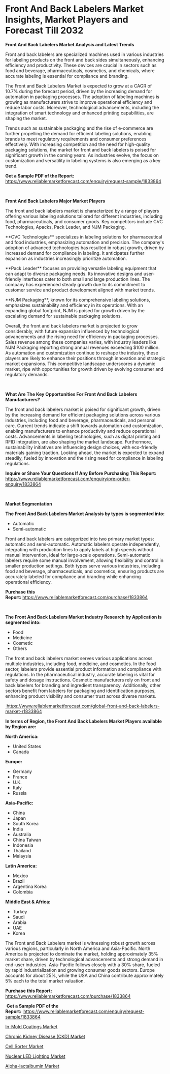 <p><h1>Front And Back Labelers Market Insights, Market Players and Forecast Till 2032</h1></p><p><strong>Front And Back Labelers Market Analysis and Latest Trends</strong></p>
<p><p>Front and back labelers are specialized machines used in various industries for labeling products on the front and back sides simultaneously, enhancing efficiency and productivity. These devices are crucial in sectors such as food and beverage, pharmaceuticals, cosmetics, and chemicals, where accurate labeling is essential for compliance and branding.</p><p>The Front and Back Labelers Market is expected to grow at a CAGR of 10.7% during the forecast period, driven by the increasing demand for automation in packaging processes. The adoption of labeling machines is growing as manufacturers strive to improve operational efficiency and reduce labor costs. Moreover, technological advancements, including the integration of smart technology and enhanced printing capabilities, are shaping the market. </p><p>Trends such as sustainable packaging and the rise of e-commerce are further propelling the demand for efficient labeling solutions, enabling brands to meet regulatory requirements and consumer preferences effectively. With increasing competition and the need for high-quality packaging solutions, the market for front and back labelers is poised for significant growth in the coming years. As industries evolve, the focus on customization and versatility in labeling systems is also emerging as a key trend.</p></p>
<p><strong>Get a Sample PDF of the Report:&nbsp;</strong> <a href="https://www.reliablemarketforecast.com/enquiry/request-sample/1833864?utm_campaign=2015&utm_medium=2&utm_source=Github&utm_content=ia&utm_term=06012025&utm_id=front-and-back-labelers">https://www.reliablemarketforecast.com/enquiry/request-sample/1833864</a></p>
<p>&nbsp;</p>
<p><strong>Front And Back Labelers Major Market Players</strong></p>
<p><p>The front and back labelers market is characterized by a range of players offering various labeling solutions tailored for different industries, including food, pharmaceuticals, and consumer goods. Key competitors include CVC Technologies, Apacks, Pack Leader, and NJM Packaging. </p><p>**CVC Technologies** specializes in labeling solutions for pharmaceutical and food industries, emphasizing automation and precision. The company's adoption of advanced technologies has resulted in robust growth, driven by increased demand for compliance in labeling. It anticipates further expansion as industries increasingly prioritize automation.</p><p>**Pack Leader** focuses on providing versatile labeling equipment that can adapt to diverse packaging needs. Its innovative designs and user-friendly interfaces cater to both small and large production lines. The company has experienced steady growth due to its commitment to customer service and product development aligned with market trends.</p><p>**NJM Packaging**, known for its comprehensive labeling solutions, emphasizes sustainability and efficiency in its operations. With an expanding global footprint, NJM is poised for growth driven by the escalating demand for sustainable packaging solutions. </p><p>Overall, the front and back labelers market is projected to grow considerably, with future expansion influenced by technological advancements and the rising need for efficiency in packaging processes. Sales revenue among these companies varies, with industry leaders like NJM Packaging reporting strong annual revenues exceeding $100 million. As automation and customization continue to reshape the industry, these players are likely to enhance their positions through innovation and strategic market expansions. This competitive landscape underscores a dynamic market, ripe with opportunities for growth driven by evolving consumer and regulatory demands.</p></p>
<p>&nbsp;</p>
<p><strong>What Are The Key Opportunities For Front And Back Labelers Manufacturers?</strong></p>
<p><p>The front and back labelers market is poised for significant growth, driven by the increasing demand for efficient packaging solutions across various industries, including food and beverage, pharmaceuticals, and personal care. Current trends indicate a shift towards automation and customization, enabling manufacturers to enhance productivity and reduce operational costs. Advancements in labeling technologies, such as digital printing and RFID integration, are also shaping the market landscape. Furthermore, sustainability initiatives are influencing design choices, with eco-friendly materials gaining traction. Looking ahead, the market is expected to expand steadily, fueled by innovation and the rising need for compliance in labeling regulations.</p></p>
<p><strong>Inquire or Share Your Questions If Any Before Purchasing This Report:</strong> <a href="https://www.reliablemarketforecast.com/enquiry/pre-order-enquiry/1833864?utm_campaign=2015&utm_medium=2&utm_source=Github&utm_content=ia&utm_term=06012025&utm_id=front-and-back-labelers">https://www.reliablemarketforecast.com/enquiry/pre-order-enquiry/1833864</a></p>
<p>&nbsp;</p>
<p><strong>Market Segmentation</strong></p>
<p><strong>The Front And Back Labelers Market Analysis by types is segmented into:</strong></p>
<p><ul><li>Automatic</li><li>Semi-automatic</li></ul></p>
<p><p>Front and back labelers are categorized into two primary market types: automatic and semi-automatic. Automatic labelers operate independently, integrating with production lines to apply labels at high speeds without manual intervention, ideal for large-scale operations. Semi-automatic labelers require some manual involvement, allowing flexibility and control in smaller production settings. Both types serve various industries, including food and beverage, pharmaceuticals, and cosmetics, ensuring products are accurately labeled for compliance and branding while enhancing operational efficiency.</p></p>
<p><strong>Purchase this Report:&nbsp;</strong><a href="https://www.reliablemarketforecast.com/purchase/1833864?utm_campaign=2015&utm_medium=2&utm_source=Github&utm_content=ia&utm_term=06012025&utm_id=front-and-back-labelers">https://www.reliablemarketforecast.com/purchase/1833864</a></p>
<p>&nbsp;</p>
<p><strong>The Front And Back Labelers Market Industry Research by Application is segmented into:</strong></p>
<p><ul><li>Food</li><li>Medicine</li><li>Cosmetic</li><li>Others</li></ul></p>
<p><p>The front and back labelers market serves various applications across multiple industries, including food, medicine, and cosmetics. In the food sector, labelers provide essential product information and compliance with regulations. In the pharmaceutical industry, accurate labeling is vital for safety and dosage instructions. Cosmetic manufacturers rely on front and back labelers for branding and ingredient transparency. Additionally, other sectors benefit from labelers for packaging and identification purposes, enhancing product visibility and consumer trust across diverse markets.</p></p>
<p><a href="https://www.reliablemarketforecast.com/global-front-and-back-labelers-market-r1833864?utm_campaign=2015&utm_medium=2&utm_source=Github&utm_content=ia&utm_term=06012025&utm_id=front-and-back-labelers">&nbsp;https://www.reliablemarketforecast.com/global-front-and-back-labelers-market-r1833864</a></p>
<p><strong>In terms of Region, the Front And Back Labelers Market Players available by Region are:</strong></p>
<p>
    <p> <strong> North America: </strong>
        <ul>
            <li>United States</li>
            <li>Canada</li>
        </ul>
        </p> 
    <p> <strong> Europe: </strong>
        <ul>
            <li>Germany</li>
            <li>France</li>
            <li>U.K.</li>
            <li>Italy</li>
            <li>Russia</li>
        </ul>
        </p> 
    <p> <strong> Asia-Pacific: </strong>
        <ul>
            <li>China</li>
            <li>Japan</li>
            <li>South Korea</li>
            <li>India</li>
            <li>Australia</li>
            <li>China Taiwan</li>
            <li>Indonesia</li>
            <li>Thailand</li>
            <li>Malaysia</li>
        </ul>
        </p> 
    <p> <strong> Latin America: </strong>
        <ul>
            <li>Mexico</li>
            <li>Brazil</li>
            <li>Argentina Korea</li>
            <li>Colombia</li>
        </ul>
        </p> 
    <p> <strong> Middle East & Africa: </strong>
        <ul>
            <li>Turkey</li>
            <li>Saudi</li>
            <li>Arabia</li>
            <li>UAE</li>
            <li>Korea</li>
        </ul>
    </p>
    </p>
<p><p>The Front and Back Labelers market is witnessing robust growth across various regions, particularly in North America and Asia-Pacific. North America is projected to dominate the market, holding approximately 35% market share, driven by technological advancements and strong demand in end-user industries. Asia-Pacific follows closely with a 30% share, fueled by rapid industrialization and growing consumer goods sectors. Europe accounts for about 25%, while the USA and China contribute approximately 5% each to the total market valuation.</p></p>
<p><strong>Purchase this Report: </strong><a href="https://www.reliablemarketforecast.com/purchase/1833864?utm_campaign=2015&utm_medium=2&utm_source=Github&utm_content=ia&utm_term=06012025&utm_id=front-and-back-labelers">https://www.reliablemarketforecast.com/purchase/1833864</a></p>
<p>&nbsp;<strong>Get a Sample PDF of the Report:&nbsp;&nbsp;</strong><a href="https://www.reliablemarketforecast.com/enquiry/request-sample/1833864?utm_campaign=2015&utm_medium=2&utm_source=Github&utm_content=ia&utm_term=06012025&utm_id=front-and-back-labelers">https://www.reliablemarketforecast.com/enquiry/request-sample/1833864</a></p>
<p><strong></strong></p>
<p><p><a href="https://www.linkedin.com/pulse/in-mold-coatings-market-size-industry-outlook-detailed-description-avjif?utm_campaign=2015&utm_medium=2&utm_source=Github&utm_content=ia&utm_term=06012025&utm_id=front-and-back-labelers">In-Mold Coatings Market</a></p><p><a href="https://www.linkedin.com/pulse/comprehensive-analysis-chronic-kidney-disease-ckd-market-7jckc?utm_campaign=2015&utm_medium=2&utm_source=Github&utm_content=ia&utm_term=06012025&utm_id=front-and-back-labelers">Chronic Kidney Disease (CKD) Market</a></p><p><a href="https://www.linkedin.com/pulse/aligning-strategies-cell-sorter-market-insights-stakeholders-d7l1f?utm_campaign=2015&utm_medium=2&utm_source=Github&utm_content=ia&utm_term=06012025&utm_id=front-and-back-labelers">Cell Sorter Market</a></p><p><a href="https://www.linkedin.com/pulse/rising-trends-nuclear-led-lighting-market-projected-growth-73-zfmpf?utm_campaign=2015&utm_medium=2&utm_source=Github&utm_content=ia&utm_term=06012025&utm_id=front-and-back-labelers">Nuclear LED Lighting Market</a></p><p><a href="https://www.linkedin.com/pulse/latest-developments-alpha-lactalbumin-industry-market-size-tq2dc?utm_campaign=2015&utm_medium=2&utm_source=Github&utm_content=ia&utm_term=06012025&utm_id=front-and-back-labelers">Alpha-lactalbumin Market</a></p></p>
